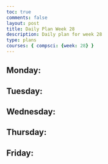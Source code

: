 ```yaml
---
toc: true
comments: false
layout: post
title: Daily Plan Week 28
description: Daily plan for week 28
type: plans
courses: { compsci: {week: 28} }
---
```


## Monday:
> 

## Tuesday:
> 

## Wednesday:
> 

## Thursday:
> 

## Friday:
> 